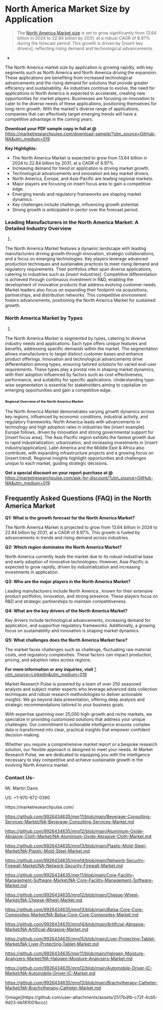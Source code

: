<h1>North America  Market&nbsp;Size by Application</h1><blockquote><p>The <a href="https://marketresearchpulse.com/download-sample/?utm_source=GitHub-NA&amp;utm_medium=019">North America  Market size</a> is set to grow significantly from 13.64 billion in 2024 to 22.84 billion by 2031, at a robust CAGR of 8.97% during the forecast period. This growth is driven by [insert key drivers], reflecting rising demand and technological advancements.</p></blockquote><ul><li></li></ul><p>The North America  market size by application is growing rapidly, with key segments such as North America  and North America  driving the expansion. These applications are benefiting from increased technological advancements and the rising demand for solutions that provide greater efficiency and sustainability. As industries continue to evolve, the need for applications in North America  is expected to accelerate, creating new opportunities for market players. Businesses are focusing on innovation to cater to the diverse needs of these applications, positioning themselves for long-term growth. With the market's diverse range of applications, companies that can effectively target emerging trends will have a competitive advantage in the coming years.</p><p><strong>Download your PDF sample copy in full at @ </strong><a href="https://marketresearchpulse.com/download-sample/?utm_source=GitHub-NA&amp;utm_medium=019">https://marketresearchpulse.com/download-sample/?utm_source=GitHub-NA&amp;utm_medium=019</a></p><p><strong>Key Highlights: </strong></p><ul><li>The North America  Market is expected to grow from 13.64 billion in 2024 to 22.84 billion by 2031, at a CAGR of 8.97%.</li><li>Increasing demand for trend or application is driving market growth.</li><li>Technological advancements and innovation are key market drivers.</li><li>North America, Europe, and Asia-Pacific are leading regional markets.</li><li>Major players are focusing on insert focus area to gain a competitive edge.</li><li>Emerging trends and regulatory frameworks are shaping market dynamics.</li><li>Key challenges include challenge, influencing growth potential.</li><li>Strong growth is anticipated in sector over the forecast period.</li></ul><h3>Leading Manufacturers in the North America  Market: A Detailed Industry Overview</h3><ol><li></li></ol><div class="flex max-w-full flex-col flex-grow"><div class="min-h-8 text-message flex w-full flex-col items-end gap-2 whitespace-normal break-words [.text-message+&amp;]:mt-5" dir="auto" data-message-author-role="assistant" data-message-id="fd8432e4-4910-450d-b182-61b7bfb0a01f" data-message-model-slug="gpt-4o"><div class="flex w-full flex-col gap-1 empty:hidden first:pt-[3px]"><div class="markdown prose w-full break-words dark:prose-invert light"><p>The North America  Market features a dynamic landscape with leading manufacturers driving growth through innovation, strategic collaborations, and a focus on emerging technologies. Key players leverage advanced production techniques and sustainable practices to meet rising demand and regulatory requirements. Their portfolios often span diverse applications, catering to industries such as [insert industries]. Competitive differentiation is achieved through continuous investment in R&amp;D, enabling the development of innovative products that address evolving customer needs. Market leaders also focus on expanding their footprint via acquisitions, partnerships, and distribution networks. This competitive environment fosters advancements, positioning the North America  Market for sustained growth.</p></div></div></div></div><h3>North America  Market by Types</h3><ol><li></li></ol><div class="flex max-w-full flex-col flex-grow"><div class="min-h-8 text-message flex w-full flex-col items-end gap-2 whitespace-normal break-words [.text-message+&amp;]:mt-5" dir="auto" data-message-author-role="assistant" data-message-id="084470be-0bb7-4664-bddf-5156b4f41249" data-message-model-slug="gpt-4o-mini"><div class="flex w-full flex-col gap-1 empty:hidden first:pt-[3px]"><div class="markdown prose w-full break-words dark:prose-invert light"><p>The North America  Market is segmented by types, catering to diverse industry needs and applications. Each type offers unique features and benefits, addressing specific demands within the market. The segmentation allows manufacturers to target distinct customer bases and enhance product offerings. Innovation and technological advancements drive differentiation among types, ensuring tailored solutions for varied end-user requirements. These types play a pivotal role in shaping market dynamics, with their adoption influenced by factors such as cost-effectiveness, performance, and suitability for specific applications. Understanding type-wise segmentation is essential for stakeholders aiming to capitalize on emerging opportunities and gain a competitive edge.</p></div></div></div></div><h3><span style="font-size: 11px;">Regional Overview of the North America  Market</span></h3><div class="flex max-w-full flex-col flex-grow"><div class="min-h-8 text-message flex w-full flex-col items-end gap-2 whitespace-normal break-words [.text-message+&amp;]:mt-5" dir="auto" data-message-author-role="assistant" data-message-id="e9038762-ce64-4e30-91c9-9bd413514231" data-message-model-slug="gpt-4o-mini"><div class="flex w-full flex-col gap-1 empty:hidden first:pt-[3px]"><div class="markdown prose w-full break-words dark:prose-invert light"><p>The North America  Market demonstrates varying growth dynamics across key regions, influenced by economic conditions, industrial activity, and regulatory frameworks. North America leads with advancements in technology and high adoption rates in industries like [insert example]. Europe follows, driven by innovation and strong governmental support for [insert focus area]. The Asia-Pacific region exhibits the fastest growth due to rapid industrialization, urbanization, and increasing investments in [insert industry/application]. Latin America and the Middle East &amp; Africa also contribute, with expanding infrastructure projects and a growing focus on [insert trend]. Regional insights highlight opportunities and challenges unique to each market, guiding strategic decisions.</p></div></div></div></div><p><strong>Get a special discount on your report purchase at @ </strong><a href="https://marketresearchpulse.com/ask-for-discount/?utm_source=GitHub-NA&amp;utm_medium=019">https://marketresearchpulse.com/ask-for-discount/?utm_source=GitHub-NA&amp;utm_medium=019</a></p><h2>Frequently Asked Questions (FAQ) in the North America  Market</h2><p><strong>Q1: What is the growth forecast for the North America  Market?</strong></p><p>The North America  Market is projected to grow from 13.64 billion in 2024 to 22.84 billion by 2031, at a CAGR of 8.97%. This growth is fueled by advancements in trends and rising demand across industries.</p><p><strong>Q2: Which region dominates the North America  Market?</strong></p><p>North America currently leads the market due to its robust industrial base and early adoption of innovative technologies. However, Asia-Pacific is expected to grow rapidly, driven by industrialization and increasing investments in application.</p><p><strong>Q3: Who are the major players in the North America  Market?</strong></p><p>Leading manufacturers include North America , known for their extensive product portfolios, innovation, and strong presence. These players focus on R&amp;D and strategic partnerships to maintain competitiveness.</p><p><strong>Q4: What are the key drivers of the North America  Market?</strong></p><p>Key drivers include technological advancements, increasing demand for application, and supportive regulatory frameworks. Additionally, a growing focus on sustainability and innovation is shaping market dynamics.</p><p><strong>Q5: What challenges does the North America  Market face?</strong></p><p>The market faces challenges such as challenge, fluctuating raw material costs, and regulatory complexities. These factors can impact production, pricing, and adoption rates across regions.</p><p><strong>For more information or any inquiries, visit&nbsp;</strong><a href="?utm_source=Linkedin&utm_medium=019">?utm_source=Linkedin&utm_medium=019</a></p><p>Market Research Pulse is powered by a team of over 250 seasoned analysts and subject matter experts who leverage advanced data collection techniques and robust research methodologies to deliver actionable insights. We go beyond data presentation, offering deep analysis and strategic recommendations tailored to your business goals.</p><p>With expertise spanning over 25,000 high-growth and niche markets, we specialize in providing customized solutions that address your unique challenges. Our commitment to actionable intelligence ensures complex data is transformed into clear, practical insights that empower confident decision-making.</p><p>Whether you require a comprehensive market report or a bespoke research solution, our flexible approach is designed to meet your needs. At Market Research Pulse, we are dedicated to equipping you with the intelligence necessary to stay competitive and achieve sustainable growth in the evolving North America  market.</p><h3><strong>Contact Us-</strong></h3><p>Mr. Martin Davis</p><p>US: +1-970-672-0390</p><p>https://marketresearchpulse.com/</p><p><a href="https://github.com/9926434635/mpr11/blob/main/Beverage-Consulting-Services-Market/NA-Beverage-Consulting-Services-Market.md">https://github.com/9926434635/mpr11/blob/main/Beverage-Consulting-Services-Market/NA-Beverage-Consulting-Services-Market.md</a></p><p><a href="https://github.com/9926434635/mrp12/blob/main/Aluminium-Oxide-Abrasive-Cloth-Market/NA-Aluminium-Oxide-Abrasive-Cloth-Market.md">https://github.com/9926434635/mrp12/blob/main/Aluminium-Oxide-Abrasive-Cloth-Market/NA-Aluminium-Oxide-Abrasive-Cloth-Market.md</a></p><p><a href="https://github.com/9926434635/mrp13/blob/main/Plastic-Mold-Steel-Market/NA-Plastic-Mold-Steel-Market.md">https://github.com/9926434635/mrp13/blob/main/Plastic-Mold-Steel-Market/NA-Plastic-Mold-Steel-Market.md</a></p><p><a href="https://github.com/9926434635/mrp14/blob/main/Network-Security-Firewall-Market/NA-Network-Security-Firewall-Market.md">https://github.com/9926434635/mrp14/blob/main/Network-Security-Firewall-Market/NA-Network-Security-Firewall-Market.md</a></p><p><a href="https://github.com/9926434635/mpr11/blob/main/Core-Facility-Management-Software-Market/NA-Core-Facility-Management-Software-Market.md">https://github.com/9926434635/mpr11/blob/main/Core-Facility-Management-Software-Market/NA-Core-Facility-Management-Software-Market.md</a></p><p><a href="https://github.com/9926434635/mrp12/blob/main/Cheese-Wheel-Market/NA-Cheese-Wheel-Market.md">https://github.com/9926434635/mrp12/blob/main/Cheese-Wheel-Market/NA-Cheese-Wheel-Market.md</a></p><p><a href="https://github.com/9926434635/mrp13/blob/main/Balsa-Core-Core-Composites-Market/NA-Balsa-Core-Core-Composites-Market.md">https://github.com/9926434635/mrp13/blob/main/Balsa-Core-Core-Composites-Market/NA-Balsa-Core-Core-Composites-Market.md</a></p><p><a href="https://github.com/9926434635/mrp14/blob/main/Artificial-Abrasive-Market/NA-Artificial-Abrasive-Market.md">https://github.com/9926434635/mrp14/blob/main/Artificial-Abrasive-Market/NA-Artificial-Abrasive-Market.md</a></p><p><a href="https://github.com/9926434635/mrp15/blob/main/Liver-Protecting-Tablet-Market/NA-Liver-Protecting-Tablet-Market.md">https://github.com/9926434635/mrp15/blob/main/Liver-Protecting-Tablet-Market/NA-Liver-Protecting-Tablet-Market.md</a></p><p><a href="https://github.com/9926434635/mpr11/blob/main/Halogen-Moisture-Analyzers-Market/NA-Halogen-Moisture-Analyzers-Market.md">https://github.com/9926434635/mpr11/blob/main/Halogen-Moisture-Analyzers-Market/NA-Halogen-Moisture-Analyzers-Market.md</a></p><p><a href="https://github.com/9926434635/mrp12/blob/main/Automobile-Driver-IC-Market/NA-Automobile-Driver-IC-Market.md">https://github.com/9926434635/mrp12/blob/main/Automobile-Driver-IC-Market/NA-Automobile-Driver-IC-Market.md</a></p><p><a href="https://github.com/9926434635/mrp13/blob/main/Brachytherapy-Catheter-Market/NA-Brachytherapy-Catheter-Market.md">https://github.com/9926434635/mrp13/blob/main/Brachytherapy-Catheter-Market/NA-Brachytherapy-Catheter-Market.md</a></p>
![image](https://github.com/user-attachments/assets/2517bdfb-c72f-4cb5-9d23-bb181001bccc)
